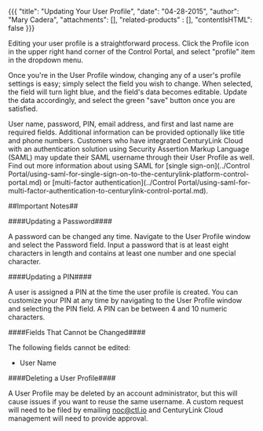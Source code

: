 {{{
  "title": "Updating Your User Profile",
  "date": "04-28-2015",
  "author": "Mary Cadera",
  "attachments": [],
  "related-products" : [],
  "contentIsHTML": false
}}}

Editing your user profile is a straightforward process. Click the Profile icon in the upper right hand corner of the Control Portal, and select "profile" item in the dropdown menu.

Once you're in the User Profile window, changing any of a user's profile settings is easy; simply select the field you wish to change. When selected, the field will turn light blue, and the field's data becomes editable. Update the data accordingly, and select the green "save" button once you are satisfied.

User name, password, PIN, email address, and first and last name are required fields. Additional information can be provided optionally like title and phone numbers. Customers who have integrated CenturyLink Cloud with an authentication solution using Security Assertion Markup Language (SAML) may update their SAML username through their User Profile as well. Find out more information about using SAML for [single sign-on](../Control Portal/using-saml-for-single-sign-on-to-the-centurylink-platform-control-portal.md) or [multi-factor authentication](../Control Portal/using-saml-for-multi-factor-authentication-to-centurylink-control-portal.md).  

##Important Notes##

####Updating a Password####

A password can be changed any time. Navigate to the User Profile window and select the Password field. Input a password that is at least eight characters in length and contains at least one number and one special character.


####Updating a PIN####

A user is assigned a PIN at the time the user profile is created. You can customize your PIN at any time by navigating to the User Profile window and selecting the PIN field. A PIN can be between 4 and 10 numeric characters.  

####Fields That Cannot be Changed####

The following fields cannot be edited:

* User Name

####Deleting a User Profile####

A User Profile may be deleted by an account administrator, but this will cause issues if you want to reuse the same username. A custom request will need to be filed by emailing noc@ctl.io and CenturyLink Cloud management will need to provide approval.
